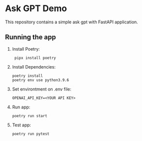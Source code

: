 # Ask GPT Demo

This repository contains a simple ask gpt with FastAPI application.

## Running the app

1. Install Poetry:

   ```shell
    pipx install poetry

1. Install Dependencies:

    ```shell
    poetry install
    poetry env use python3.9.6

1. Set environtment on .env file:

    ```shell
    OPENAI_API_KEY=<YOUR API KEY>

1. Run app:

    ```shell
    poetry run start

1. Test app:

    ```shell
    poetry run pytest